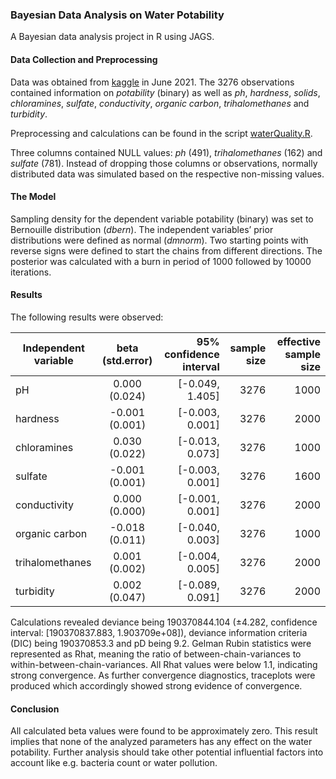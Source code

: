 ### Bayesian Data Analysis on Water Potability
A Bayesian data analysis project in R using JAGS.

#### Data Collection and Preprocessing
Data was obtained from [kaggle](https://www.kaggle.com/adityakadiwal/water-potability) in June 2021. The 3276 observations contained information on *potability* (binary) as well as *ph*, *hardness*, *solids*, *chloramines*, *sulfate*, *conductivity*, *organic carbon*, *trihalomethanes* and *turbidity*.

Preprocessing and calculations can be found in the script [waterQuality.R](waterQuality.R).

Three columns contained NULL values: *ph* (491), *trihalomethanes* (162) and *sulfate* (781). Instead of dropping those columns or observations, normally distributed data was simulated based on the respective non-missing values.


#### The Model
Sampling density for the dependent variable potability (binary) was set to Bernouille distribution (*dbern*). The independent variables’ prior distributions were defined as normal (*dmnorm*). Two starting points with reverse signs were defined to start the chains from different directions. The posterior was calculated with a burn in period of 1000 followed by 10000 iterations.

#### Results
The following results were observed:

| Independent variable | beta (std.error) | 95% confidence interval  | sample size | effective sample size |
| ------------- |:-------------:| -----:|-----:|-----:|
| pH              |  0.000 (0.024) | [-0.049, 1.405] | 3276 | 1000 |
| hardness        | -0.001 (0.001) | [-0.003, 0.001] | 3276 | 2000 |
| chloramines     |  0.030 (0.022) | [-0.013, 0.073] | 3276 | 1000 |
| sulfate         | -0.001 (0.001) | [-0.003, 0.001] | 3276 | 1600 |
| conductivity    |  0.000 (0.000) | [-0.001, 0.001] | 3276 | 2000 |
| organic carbon  | -0.018 (0.011) | [-0.040, 0.003] | 3276 | 1000 |
| trihalomethanes |  0.001 (0.002) | [-0.004, 0.005] | 3276 | 2000 |
| turbidity       |  0.002 (0.047) | [-0.089, 0.091] | 3276 | 2000 |

Calculations revealed deviance being 190370844.104 (±4.282, confidence interval: [190370837.883, 1.903709e+08]), deviance information criteria (DIC) being 190370853.3 and pD being 9.2. Gelman Rubin statistics were represented as Rhat, meaning the ratio of between-chain-variances to within-between-chain-variances. All Rhat values were below 1.1, indicating strong convergence. As further convergence diagnostics, traceplots were produced which accordingly showed strong evidence of convergence.

#### Conclusion
All calculated beta values were found to be approximately zero. This result implies that none of the analyzed parameters has any effect on the water potability. Further analysis should take other potential influential factors into account like e.g. bacteria count or water pollution.
